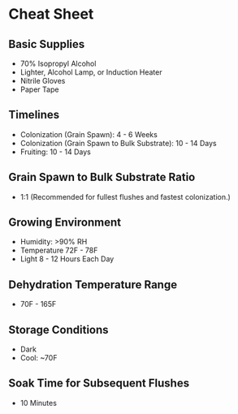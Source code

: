 # Cheat Sheet

## Basic Supplies
- 70% Isopropyl Alcohol
- Lighter, Alcohol Lamp, or Induction Heater
- Nitrile Gloves
- Paper Tape

## Timelines
- Colonization (Grain Spawn): 4 - 6 Weeks
- Colonization (Grain Spawn to Bulk Substrate): 10 - 14 Days
- Fruiting: 10 - 14 Days

## Grain Spawn to Bulk Substrate Ratio
- 1:1 (Recommended for fullest flushes and fastest colonization.)

## Growing Environment
- Humidity: >90% RH
- Temperature 72F - 78F
- Light 8 - 12 Hours Each Day

## Dehydration Temperature Range
- 70F - 165F

## Storage Conditions
- Dark
- Cool: ~70F

## Soak Time for Subsequent Flushes
- 10 Minutes
